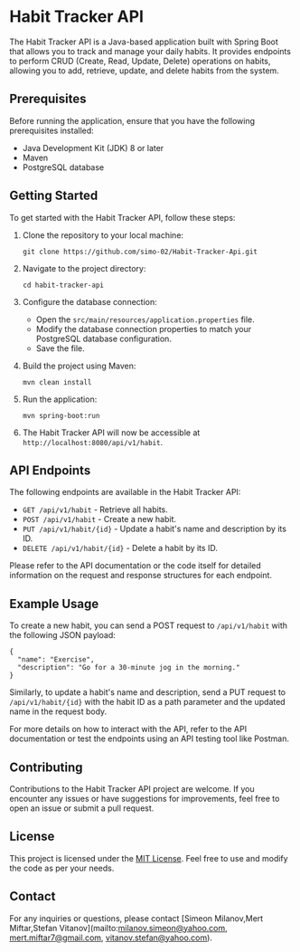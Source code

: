 # Habit Tracker API

The Habit Tracker API is a Java-based application built with Spring Boot that allows you to track and manage your daily habits. It provides endpoints to perform CRUD (Create, Read, Update, Delete) operations on habits, allowing you to add, retrieve, update, and delete habits from the system.

## Prerequisites

Before running the application, ensure that you have the following prerequisites installed:

- Java Development Kit (JDK) 8 or later
- Maven
- PostgreSQL database

## Getting Started

To get started with the Habit Tracker API, follow these steps:

1. Clone the repository to your local machine:
   ```shell
   git clone https://github.com/simo-02/Habit-Tracker-Api.git
   ```

2. Navigate to the project directory:
   ```shell
   cd habit-tracker-api
   ```

3. Configure the database connection:
   - Open the `src/main/resources/application.properties` file.
   - Modify the database connection properties to match your PostgreSQL database configuration.
   - Save the file.

4. Build the project using Maven:
   ```shell
   mvn clean install
   ```

5. Run the application:
   ```shell
   mvn spring-boot:run
   ```

6. The Habit Tracker API will now be accessible at `http://localhost:8080/api/v1/habit`.

## API Endpoints

The following endpoints are available in the Habit Tracker API:

- `GET /api/v1/habit` - Retrieve all habits.
- `POST /api/v1/habit` - Create a new habit.
- `PUT /api/v1/habit/{id}` - Update a habit's name and description by its ID.
- `DELETE /api/v1/habit/{id}` - Delete a habit by its ID.

Please refer to the API documentation or the code itself for detailed information on the request and response structures for each endpoint.

## Example Usage

To create a new habit, you can send a POST request to `/api/v1/habit` with the following JSON payload:

```
{
  "name": "Exercise",
  "description": "Go for a 30-minute jog in the morning."
}
```

Similarly, to update a habit's name and description, send a PUT request to `/api/v1/habit/{id}` with the habit ID as a path parameter and the updated name in the request body.

For more details on how to interact with the API, refer to the API documentation or test the endpoints using an API testing tool like Postman.

## Contributing

Contributions to the Habit Tracker API project are welcome. If you encounter any issues or have suggestions for improvements, feel free to open an issue or submit a pull request.

## License

This project is licensed under the [MIT License](LICENSE). Feel free to use and modify the code as per your needs.

## Contact

For any inquiries or questions, please contact [Simeon Milanov,Mert Miftar,Stefan Vitanov](mailto:milanov.simeon@yahoo.com, mert.miftar7@gmail.com, vitanov.stefan@yahoo.com).
